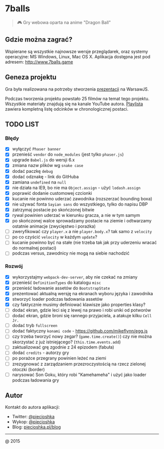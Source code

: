 # 7balls

> :video_game: Gry webowa oparta na anime "Dragon Ball"

## Gdzie można zagrać?

Wspierane są wszystkie najnowsze wersje przeglądarek, oraz systemy operacyjne:
MS Windows, Linux, Mac OS X. Aplikacja dostępna jest pod adresem: 
http://www.7balls.game

## Geneza projektu

Gra była realizowana na potrzeby stworzenia 
[prezentacji](https://www.youtube.com/watch?v=klDeljOKDjU) na WarsawJS.

Podczas tworzenia projektu powstało 25 filmów na temat tego projektu.
Wszystkie materiały znajdują się na kanale YouTube autora.
[Playlista](https://www.youtube.com/playlist?list=PLDTdlgCXlVhjAlKJ1W2Y12Xejvt4Ih02p)
zawiera kompletną listę odcinków w chronologicznej postaci.

## TODO LIST

### Błędy

* [x] wyłączyć `Phaser banner`
* [x] przenieść `vendor` do `node_modules` (jest tylko `phaser.js`)
* [x] upgrade `Babel.js` do wersji 6.x
* [x] zmiana nazw plików wg `snake case`
* [x] dodać paczkę `debug`
* [x] dodać odznakę - link do GitHuba
* [x] zamiana `undefined` na `null`
* [x] nie działa na IE9, bo nie ma `Object.assign` - użyć `lodash.assign`
* [x] poprawić dodanie customowej czcionki
* [x] kucanie nie powinno uderzać zawodnika (rozszerzać bounding boxa)
* [x] nie używać fonta `Sayian sans` do wszystkiego, tylko do napisu DBP
* [x] zatrzymaj postacie po skończonej bitwie
* [x] rywal powinien uderzać w kierunku gracza, a nie w tym samym
* [x] po skończonej walce sprowadzamy postacie na ziemie i odtwarzamy ostatnie
animacje (zwycięstwo i porażka)
* [ ] zweryfikować czy `player.x` a nie `player.body.x`? tak samo z `velocity`
* [ ] po co czyścić `velocity` w każdym `update`?
* [ ] kucanie powinno być na stałe (nie trzeba tak jak przy uderzeniu wracać
do normalnej postaci)
* [ ] podczas versus, zawodnicy nie mogą na siebie nachodzić

### Rozwój

* [x] wykorzystajmy `webpack-dev-server`, aby nie czekać na zmiany
* [x] przenieść `DefinitionTypes` do katalogu `misc`
* [x] przenieść ładowanie assetów do `BootstrapState`
* [x] prezentować aktualną wersję na ekranach wyboru języka i zawodnika
* [x] stworzyć loader podczas ładowania assetów
* [x] czy faktycznie musimy definiować klawisze jako properties klasy?
* [ ] dodać ekran, gdzie leci się z lewej na prawo i robi uniki od potworów
* [ ] dodać ekran, gdzie broni się rannego przyjaciela, a atakuje kilku `Cell Jr.`
* [ ] dodać tryb `fullscreen`
* [ ] dodać faktyczny `konami code` - https://github.com/mikeflynn/egg.js
* [ ] czy trzeba tworzyć nowy zegar? (`game.time.create()`) czy nie można
skorzystać z już istniejącego? (`this.time.events.add`)
* [ ] zaktualizować grę zgodnie z 24 epizodem (fabuła)
* [ ] dodać `credits` - autorzy gry
* [ ] po porażce przegrany powinien leżeć na ziemi
* [ ] zrezygnować z zarządzaniem przezroczystością na rzecz zielonej otoczki (border)
* [ ] narysować Son Goku, który robi "Kamehameha" i użyć jako loader podczas ładowania gry

## Autor

Kontakt do autora aplikacji:

 * Twitter: [@piecioshka](http://twitter.com/piecioshka)
 * Wykop: [@piecioshka](http://wykop.pl/profile/piecioshka)
 * Blog: [piecioshka.pl/blog](http://piecioshka.pl/blog/)

---

@ 2015
